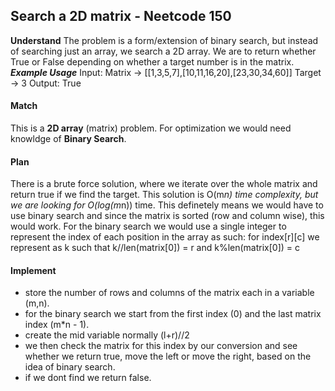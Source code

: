 ## Search a 2D matrix - Neetcode 150
**Understand**
The problem is a form/extension of binary search, but instead of searching just an array, we search a 2D array. We are to return whether True or False depending on whether a target number is in the matrix.
***Example Usage***
Input: Matrix -> [[1,3,5,7],[10,11,16,20],[23,30,34,60]] Target -> 3
Output: True

#### Match
This is a **2D array** (matrix) problem. For optimization we would need knowldge of **Binary Search**.

#### Plan
There is a brute force solution, where we iterate over the whole matrix and return true if we find the target. This solution is O(m*n) time complexity, but we are looking for O(log(m*n)) time.
This definetely means we would have to use binary search and since the matrix is sorted (row and column wise), this would work.
For the binary search we would use a single integer to represent the index of each position in the array as such:
for index[r][c] we represent as k such that k//len(matrix[0]) = r and k%len(matrix[0]) = c

#### Implement
- store the number of rows and columns of the matrix each in a variable (m,n).
- for the binary search we start from the first index (0) and the last matrix index (m*n - 1).
- create the mid variable normally (l+r)//2
- we then check the matrix for this index by our conversion and see whether we return true, move the left or move the right, based on the idea of binary search.
- if we dont find we return false.